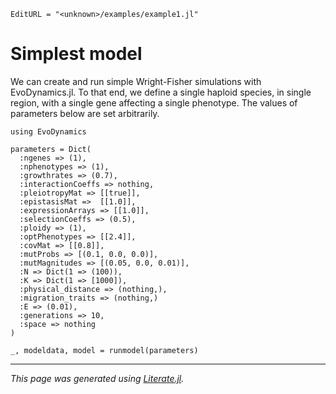 ```@meta
EditURL = "<unknown>/examples/example1.jl"
```

# Simplest model

We can create and run simple Wright-Fisher simulations with EvoDynamics.jl. To that end, we define a single haploid species, in single region, with a single gene affecting a single phenotype. The values of parameters below are set arbitrarily.

```@example example1
using EvoDynamics

parameters = Dict(
  :ngenes => (1),
  :nphenotypes => (1),
  :growthrates => (0.7),
  :interactionCoeffs => nothing,
  :pleiotropyMat => [[true]],
  :epistasisMat =>  [[1.0]],
  :expressionArrays => [[1.0]],
  :selectionCoeffs => (0.5),
  :ploidy => (1),
  :optPhenotypes => [[2.4]],
  :covMat => [[0.8]],
  :mutProbs => [(0.1, 0.0, 0.0)],
  :mutMagnitudes => [(0.05, 0.0, 0.01)],
  :N => Dict(1 => (100)),
  :K => Dict(1 => [1000]),
  :physical_distance => (nothing,),
  :migration_traits => (nothing,)
  :E => (0.01),
  :generations => 10,
  :space => nothing
)

_, modeldata, model = runmodel(parameters)
```

---

*This page was generated using [Literate.jl](https://github.com/fredrikekre/Literate.jl).*

